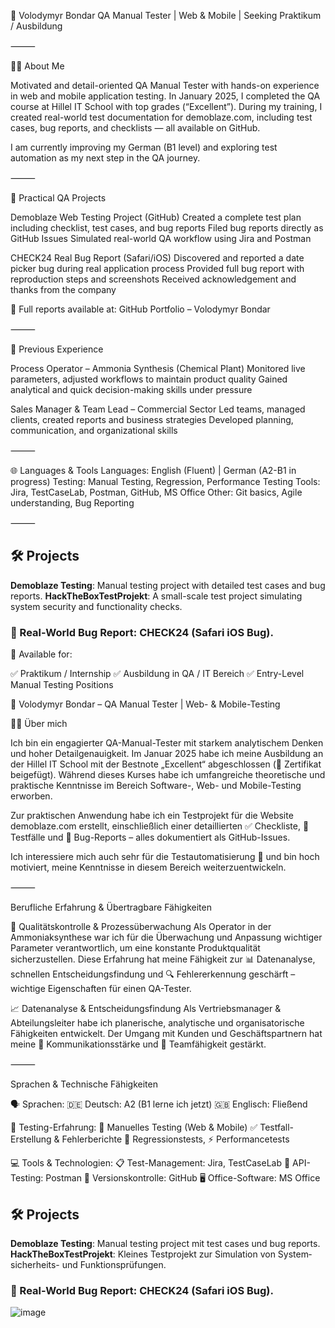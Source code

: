 📛 Volodymyr Bondar
QA Manual Tester | Web & Mobile | Seeking Praktikum / Ausbildung

⸻

🧑‍💻 About Me

Motivated and detail-oriented QA Manual Tester with hands-on experience in web and mobile application testing. In January 2025, I completed the QA course at Hillel IT School with top grades (“Excellent”). During my training, I created real-world test documentation for demoblaze.com, including test cases, bug reports, and checklists — all available on GitHub.

I am currently improving my German (B1 level) and exploring test automation as my next step in the QA journey.

⸻

🧪 Practical QA Projects

Demoblaze Web Testing Project (GitHub)
	Created a complete test plan including checklist, test cases, and bug reports
	Filed bug reports directly as GitHub Issues
	Simulated real-world QA workflow using Jira and Postman

CHECK24 Real Bug Report (Safari/iOS)
	Discovered and reported a date picker bug during real application process
	Provided full bug report with reproduction steps and screenshots
	Received acknowledgement and thanks from the company

📎 Full reports available at:
GitHub Portfolio – Volodymyr Bondar

⸻

💼 Previous Experience

Process Operator – Ammonia Synthesis (Chemical Plant)
		Monitored live parameters, adjusted workflows to maintain product quality
		Gained analytical and quick decision-making skills under pressure

Sales Manager & Team Lead – Commercial Sector
		Led teams, managed clients, created reports and business strategies
		Developed planning, communication, and organizational skills

⸻

🌐 Languages & Tools
		Languages: English (Fluent) | German (A2-B1 in progress)
		Testing: Manual Testing, Regression, Performance Testing
		Tools: Jira, TestCaseLab, Postman, GitHub, MS Office
		Other: Git basics, Agile understanding, Bug Reporting

⸻
## 🛠️ Projects
 **Demoblaze Testing**: Manual testing project with detailed test cases and bug reports.
 **HackTheBoxTestProjekt**: A small-scale test project simulating system security and functionality checks.
### 🐞 Real-World Bug Report: CHECK24 (Safari iOS Bug).

📝 Available for:

✅ Praktikum / Internship
✅ Ausbildung in QA / IT Bereich
✅ Entry-Level Manual Testing Positions



📛 Volodymyr Bondar – QA Manual Tester | Web- & Mobile-Testing

🧑‍💻 Über mich

Ich bin ein engagierter QA-Manual-Tester mit starkem analytischem Denken und hoher Detailgenauigkeit. Im Januar 2025 habe ich meine Ausbildung an der Hillel IT School mit der Bestnote „Excellent“ abgeschlossen (📎 Zertifikat beigefügt). Während dieses Kurses habe ich umfangreiche theoretische und praktische Kenntnisse im Bereich Software-, Web- und Mobile-Testing erworben.

Zur praktischen Anwendung habe ich ein Testprojekt für die Website demoblaze.com erstellt, einschließlich einer detaillierten ✅ Checkliste, 🧪 Testfälle und 🐞 Bug-Reports – alles dokumentiert als GitHub-Issues.

Ich interessiere mich auch sehr für die Testautomatisierung 🤖 und bin hoch motiviert, meine Kenntnisse in diesem Bereich weiterzuentwickeln.

⸻

Berufliche Erfahrung & Übertragbare Fähigkeiten

🧩 Qualitätskontrolle & Prozessüberwachung
Als Operator in der Ammoniaksynthese war ich für die Überwachung und Anpassung wichtiger Parameter verantwortlich, um eine konstante Produktqualität sicherzustellen. Diese Erfahrung hat meine Fähigkeit zur 📊 Datenanalyse, schnellen Entscheidungsfindung und 🔍 Fehlererkennung geschärft – wichtige Eigenschaften für einen QA-Tester.

📈 Datenanalyse & Entscheidungsfindung
Als Vertriebsmanager & Abteilungsleiter habe ich planerische, analytische und organisatorische Fähigkeiten entwickelt. Der Umgang mit Kunden und Geschäftspartnern hat meine 💬 Kommunikationsstärke und 🤝 Teamfähigkeit gestärkt.

⸻

Sprachen & Technische Fähigkeiten

🗣️ Sprachen:
		🇩🇪 Deutsch: A2 (B1 lerne ich jetzt)
		🇬🇧 Englisch: Fließend

🔧 Testing-Erfahrung:
		🧪 Manuelles Testing (Web & Mobile)
		✅ Testfall-Erstellung & Fehlerberichte
		🔁 Regressionstests, ⚡ Performancetests

💻 Tools & Technologien:
		📋 Test-Management: Jira, TestCaseLab
		🔌 API-Testing: Postman
		🔂 Versionskontrolle: GitHub
		🖥️ Office-Software: MS Office

## 🛠️ Projects
 **Demoblaze Testing**: Manual testing project mit test cases und bug reports.
 **HackTheBoxTestProjekt**: Kleines Testprojekt zur Simulation von System­sicherheits- und Funktionsprüfungen.
### 🐞 Real-World Bug Report: CHECK24 (Safari iOS Bug).


![image](https://github.com/user-attachments/assets/30718428-77da-462f-9087-5e5e80313dbb)


